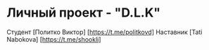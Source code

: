 # Личный проект - "D.L.K"
Студент [Политко Виктор] 
[https://t.me/politkovd]
Наставник [Tati Nabokova] 
[https://t.me/shookli]
